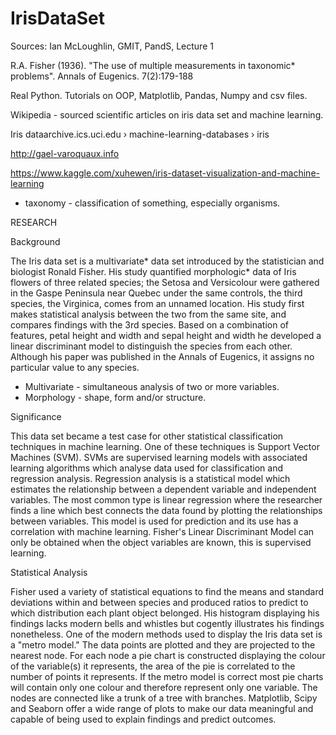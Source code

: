 # IrisDataSet
Sources:
Ian McLoughlin, GMIT, PandS, Lecture 1

R.A. Fisher (1936). "The use of multiple measurements in taxonomic* problems". Annals of Eugenics. 7(2):179-188

Real Python. Tutorials on OOP, Matplotlib, Pandas, Numpy and csv files.

Wikipedia - sourced scientific articles on iris data set and machine learning.

Iris dataarchive.ics.uci.edu › machine-learning-databases › iris 

http://gael-varoquaux.info

https://www.kaggle.com/xuhewen/iris-dataset-visualization-and-machine-learning


* taxonomy - classification of something, especially organisms.

RESEARCH

Background

The Iris data set is a multivariate* data set introduced by the statistician and biologist Ronald Fisher. 
His study quantified morphologic* data of Iris flowers of three related species; the Setosa and Versicolour were
gathered in the Gaspe Peninsula near Quebec under the same controls, the third species, the Virginica, comes from an 
unnamed location.  His study first makes statistical analysis between the two from the same site, and compares findings
with the 3rd species.  Based on a combination of features, petal height and width and sepal height and width he developed a 
linear discriminant model to distinguish the species from each other. Although his paper was published in the Annals of 
Eugenics, it assigns no particular value to any species.  

* Multivariate - simultaneous analysis of two or more variables.
* Morphology - shape, form and/or structure.

Significance

This data set became a test case for other statistical classification techniques in machine learning. One of these techniques
is Support Vector Machines (SVM). SVMs are supervised learning models with associated learning algorithms which analyse data
used for classification and regression analysis. Regression analysis is a statistical model which estimates the relationship between a dependent variable and independent variables.  The most common type is linear regression where the researcher finds a line which best connects the data found by plotting the relationships between variables.  This model is used for prediction and its use has a correlation with machine learning.  Fisher's Linear Discriminant Model can only be obtained when the object variables are known, this is supervised learning.

Statistical Analysis

Fisher used a variety of statistical equations to find the means and standard deviations within and between species and produced 
ratios to predict to which distribution each plant object belonged.  His histogram displaying his findings lacks modern bells and whistles but cogently illustrates his findings nonetheless. One of the modern methods used to display the Iris data set is a "metro model." The data points are plotted and they are projected to the nearest node. For each node a pie chart is constructed displaying the colour of the variable(s) it represents, the area of the pie is correlated to the number of points it represents.  If the metro model is correct most pie charts will contain only one colour and therefore represent only one variable.  The nodes are connected like a trunk of a tree with branches.  Matplotlib, Scipy and Seaborn offer a wide range of plots to make our data meaningful and capable of being used to explain findings and predict outcomes.
